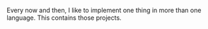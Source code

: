 Every now and then, I like to implement one thing in more than one language. This contains those projects.
